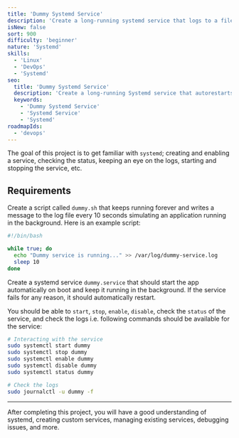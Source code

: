```yaml
---
title: 'Dummy Systemd Service'
description: 'Create a long-running systemd service that logs to a file.'
isNew: false
sort: 900
difficulty: 'beginner'
nature: 'Systemd'
skills:
  - 'Linux'
  - 'DevOps'
  - 'Systemd'
seo:
  title: 'Dummy Systemd Service'
  description: 'Create a long-running Systemd service that autorestarts and logs to a file.'
  keywords:
    - 'Dummy Systemd Service'
    - 'Systemd Service'
    - 'Systemd'
roadmapIds:
  - 'devops'
---
```


The goal of this project is to get familiar with `systemd`; creating and enabling a service, checking the status, keeping an eye on the logs, starting and stopping the service, etc.

## Requirements

Create a script called `dummy.sh` that keeps running forever and writes a message to the log file every 10 seconds simulating an application running in the background. Here is an example script:

```bash
#!/bin/bash

while true; do
  echo "Dummy service is running..." >> /var/log/dummy-service.log
  sleep 10
done
```

Create a systemd service `dummy.service` that should start the app automatically on boot and keep it running in the background. If the service fails for any reason, it should automatically restart.

You should be able to `start`, `stop`, `enable`, `disable`, check the `status` of the service, and check the logs i.e. following commands should be available for the service:

```bash
# Interacting with the service
sudo systemctl start dummy
sudo systemctl stop dummy
sudo systemctl enable dummy
sudo systemctl disable dummy
sudo systemctl status dummy

# Check the logs
sudo journalctl -u dummy -f
```

<hr />

After completing this project, you will have a good understanding of systemd, creating custom services, managing existing services, debugging issues, and more.